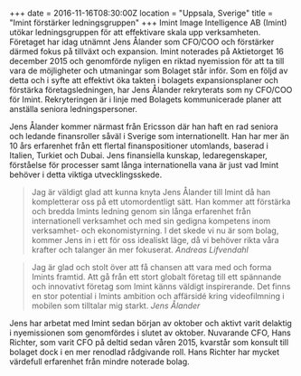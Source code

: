 +++
date = 2016-11-16T08:30:00Z
location = "Uppsala, Sverige"
title = "Imint förstärker ledningsgruppen"
+++
Imint Image Intelligence AB (Imint) utökar ledningsgruppen för att effektivare skala upp verksamheten. Företaget har idag utnämnt Jens Ålander som CFO/COO och förstärker därmed fokus på tillväxt och expansion.<!--more--> Imint noterades på Aktietorget 16 december 2015 och genomförde nyligen en riktad nyemission för att ta till vara de möjligheter och utmaningar som Bolaget står inför. Som en följd av detta och i syfte att effektivt öka takten i bolagets expansionsplaner och förstärka företagsledningen, har Jens Ålander rekryterats som ny CFO/COO för Imint. Rekryteringen är i linje med Bolagets kommunicerade planer att anställa seniora ledningspersoner.

Jens Ålander kommer närmast från Ericsson där han haft en rad seniora och ledande finansroller såväl i Sverige som internationellt. Han har mer än 10 års erfarenhet från ett flertal finanspositioner utomlands, baserad i Italien, Turkiet och Dubai. Jens finansiella kunskap, ledaregenskaper, förståelse för processer samt långa internationella vana är just vad Imint behöver i detta viktiga utvecklingsskede.


>Jag är väldigt glad att kunna knyta Jens Ålander till Imint då han kompletterar oss på ett utomordentligt sätt. Han kommer att förstärka och bredda Imints ledning genom sin långa erfarenhet från internationell verksamhet och med sin gedigna kompetens inom verksamhet- och ekonomistyrning. I det skede vi nu är som bolag, kommer Jens in i ett för oss idealiskt läge, då vi behöver rikta våra krafter och talanger än mer fokuserat.
<cite>Andreas Lifvendahl</cite>

>Jag är glad och stolt över att få chansen att vara med och forma Imints framtid. Att gå från ett stort globalt företag till ett spännande och innovativt företag som Imint känns väldigt inspirerande. Det finns en stor potential i Imints ambition och affärsidé kring videofilmning i mobilen som tilltalar mig starkt.
<cite>Jens Ålander</cite>

Jens har arbetat med Imint sedan början av oktober och aktivt varit delaktig i nyemissionen som genomfördes i slutet av oktober. Nuvarande CFO, Hans Richter, som varit CFO på deltid sedan våren 2015, kvarstår som konsult till bolaget dock i en mer renodlad rådgivande roll. Hans Richter har mycket värdefull erfarenhet från mindre noterade bolag.
